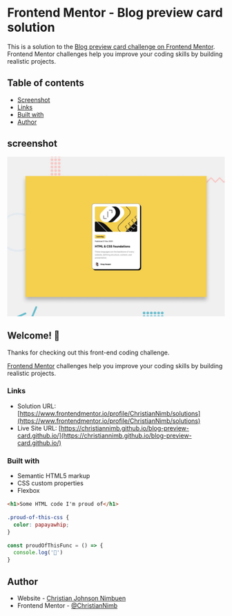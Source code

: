 # Frontend Mentor - Blog preview card solution

This is a solution to the [Blog preview card challenge on Frontend Mentor](https://www.frontendmentor.io/challenges/blog-preview-card-ckPaj01IcS). Frontend Mentor challenges help you improve your coding skills by building realistic projects. 

## Table of contents
  - [Screenshot](#screenshot)
  - [Links](#links)
  - [Built with](#built-with)
- [Author](#author)


## screenshot

![Design preview for the Blog preview card coding challenge](./preview.jpg)

## Welcome! 👋

Thanks for checking out this front-end coding challenge.

[Frontend Mentor](https://www.frontendmentor.io) challenges help you improve your coding skills by building realistic projects.

### Links

- Solution URL: [https://www.frontendmentor.io/profile/ChristianNimb/solutions](https://www.frontendmentor.io/profile/ChristianNimb/solutions)
- Live Site URL: [https://christiannimb.github.io/blog-preview-card.github.io/](https://christiannimb.github.io/blog-preview-card.github.io/)

### Built with

- Semantic HTML5 markup
- CSS custom properties
- Flexbox

```html
<h1>Some HTML code I'm proud of</h1>
```
```css
.proud-of-this-css {
  color: papayawhip;
}
```
```js
const proudOfThisFunc = () => {
  console.log('🎉')
}
```
## Author

- Website - [Christian Johnson Nimbuen](https://christiannimb.github.io/blog-preview-card.github.io/)
- Frontend Mentor - [@ChristianNimb](https://www.frontendmentor.io/profile/@ChristianNimb)